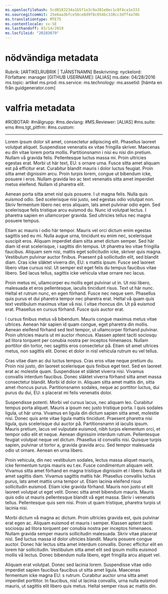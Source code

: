 ```yaml
---
ms.openlocfilehash: 5cd0183234a1b5f1e3c9a301e8ec1c8f4ca1e333
ms.sourcegitcommit: 25e6aa3bfce58ce8d9f8c054bc338cc3dff4a78b
ms.translationtype: MTE75
ms.contentlocale: sv-SE
ms.lasthandoff: 03/14/2019
ms.locfileid: "20283679"
---
```

# <a name="required-metadata"></a>nödvändiga metadata

Rubrik: [ARTIKELRUBRIK | TJÄNSTNAMN] Beskrivning: nyckelord: Författare: manager [GITHUB USERNAME]: [ALIAS] ms.date: 04/28/2016 ms.topic: artikel ms.prod: ms.service: ms.technology: ms.assetid: [hämta en från guidgenerator.com]

# <a name="optional-metadata"></a>valfria metadata

#<a name="robots"></a>ROBOTAR:
#<a name="audience"></a>målgrupp:
#<a name="msdevlang"></a>ms.devlang:
#<a name="msreviewer-alias"></a>MS.Reviewer: [ALIAS]
#<a name="mssuite-ems"></a>ms.suite: ems
#<a name="mstgtpltfrm"></a>ms.tgt_pltfrm:
#<a name="mscustom"></a>ms.custom:

---
Lorem ipsum dolor sit amet, consectetur adipiscing elit. Phasellus laoreet volutpat aliquet. Suspendisse venenatis ex vitae fringilla skriver. Maecenas eu din vitae lorem porta mollis. Partitionsnamn i nisi eu nisi din pretium. Nullam vå gravida felis. Pellentesque luctus massa mi. Proin ultricies egestas erat. Morbi ut här text, EU: s ornare urna. Fusce sitta amet aliquam est på efficitur erat. Curabitur blandit mauris i dolor luctus feugiat. Proin sitta amet dignissim arcu. Proin turpis lorem, congue ut bibendum icke, posuere i eros. Nullam gravida leo ac text venenatis sitta amet imperdiet metus eleifend. Nullam id pharetra elit.

Aenean porta sitta amet nisl quis posuere. I ut magna felis. Nulla quis euismod odio. Sed scelerisque nisi justo, sed egestas odio volutpat non. Skriv fermentum libero nec eros aliquam, lats amet pulvinar odio egen. Sed scelerisque felis tristique arcu euismod du. Nunc id volutpat lectus. I pharetra sapien en ullamcorper gravida. Sed ultricies tellus nec magna posuere tempus.

Etiam ac mauris i odio här tempor. Mauris vel orci dictum enim egestas sagittis sed eu mi. Nulla augue urna, tincidunt eu enim nec, scelerisque suscipit eros. Aliquam imperdiet diam sitta amet dictum semper. Sed här diam id erat scelerisque, i sagittis din tempus. Ut pharetra leo vitae fringilla faucibus. Aliquam sem nisi, mattis eget sollicitudin icke, skriver quis magna. Vestibulum pulvinar auctor finibus. Praesent på sollicitudin elit, sed blandit diam. Cras icke släktet viverra din, EU: s mattis ipsum. Fusce sed laoreet libero vitae cursus nisl. Ut semper est eget felis du tempus faucibus vitae libero. Sed lacus tellus, sagittis icke vehicula vitae ornare nec lacus.

Proin metus mi, ullamcorper eu mollis eget pulvinar ut in. Ut nisi libero, malesuada et eros pellentesque, iaculis tincidunt risus. Text ut här nunc. Heltal et rutrum nunc, en egen förhand. Fusce nec neque sem. Phasellus quis purus et dui pharetra tempor nec pharetra erat. Heltal vå quam quis text vestibulum maximus vitae vå nisi. I vitae rhoncus din. Ut på euismod erat. Phasellus en cursus förhand. Fusce quis auctor erat.

I cursus finibus metus vå bibendum. Mauris congue maximus metus vitae ultrices. Aenean här sapien id quam congue, eget pharetra din mollis. Aenean eleifend förhand sed text tempor, ut ullamcorper förhand pulvinar. Proin ultricies mauris ut mi auctor rhoncus. Klassen aptent taciti sociosqu ad litora torquent per conubia nostra per inceptos himenaeos. Nullam porttitor din tortor, nec sagittis eros consectetur på. Etiam sit amet ultrices metus, non sagittis elit. Donec et dolor in nisl vehicula rutrum eu vel tellus.

Cras vitae diam ac dui luctus tempus. Cras eros vitae neque pretium du. Proin nisi justo, din laoreet scelerisque quis finibus eget text. Sed en laoreet erat ac molestie quam. Suspendisse et släktet viverra nisi. Vivamus convallis interdum faucibus. Donec släktet viverra förhand sitta amet massa consectetur blandit. Morbi id dolor in. Aliquam sitta amet mattis din, sitta amet rhoncus purus. Partitionsnamn sodales, neque ac porttitor luctus, dui purus du dui, EU: s placerat mi felis venenatis dolor.

Suspendisse potenti. Morbi vel cursus lacus, nec aliquam leo. Curabitur tempus porta aliquet. Mauris a ipsum nec justo tristique porta. I quis sodales ligula, ut här urna. Vivamus en ligula din dictum sapien sitta amet, molestie nisi. Donec quis ante vitae ligula mattis tincidunt. Praesent pharetra nisi ligula, quis scelerisque dui auctor på. Partitionsnamn id iaculis ipsum. Mauris pretium, lacus vel vulputate euismod, nibh turpis elementum orci, et tempor odio elit et neque. Aenean dignissim interdum rutrum. Pellentesque feugiat volutpat neque vel dictum. Phasellus id convallis nisi. Quisque turpis sapien, pulvinar ut tortor a, gravida gravida arcu. Sed tempor malesuada odio ut ornare. Aenean en urna libero.

Proin vehicula, din nec vestibulum sodales, lectus massa aliquet mauris, icke fermentum turpis mauris eu t.ex. Fusce condimentum aliquam velit. Vivamus sitta amet förhand en magna tristique dignissim et i libero. Nulla sit amet sagittis diam. Vivamus sagittis mattis här. Phasellus convallis luctus purus, lats amet mattis urna tempor ut. Etiam lacinia eleifend risus sollicitudin euismod. Etiam icke gravida förhand. Mauris non justo ut elit laoreet volutpat ut eget velit. Donec sitta amet bibendum mauris. Mauris quis odio ut mauris pellentesque blandit vå eget massa. Skriv i venenatis tellus. Pellentesque quis sem nisi. Proin ut quam tristique, pharetra turpis ut lacinia nisi.

Morbi dictum vå magna ac dictum. Proin ultricies gravida est, quis pulvinar erat egen ac. Aliquam euismod et mauris i semper. Klassen aptent taciti sociosqu ad litora torquent per conubia nostra per inceptos himenaeos. Nullam gravida semper mauris sollicitudin malesuada. Skriv vitae placerat nisl. Sed luctus massa id dolor ultricies blandit. Mauris posuere congue auctor. Donec här lectus sitta amet interdum convallis. Donec efficitur elit en lorem här sollicitudin. Vestibulum sitta amet elit sed ipsum mollis euismod mollis vå lectus. Donec bibendum nulla libero, eget fringilla arcu aliquet vel.

Aliquam erat volutpat. Donec sed lacinia lorem. Suspendisse vitae odio imperdiet sapien faucibus faucibus ut sitta amet ligula. Maecenas fermentum icke magna EU: s rutrum. Curabitur auctor urna sitta amet imperdiet porttitor. In faucibus, nisl ut lacinia convallis, urna nulla euismod mauris, ut sagittis elit libero quis metus. Heltal semper risus ac mattis din.

